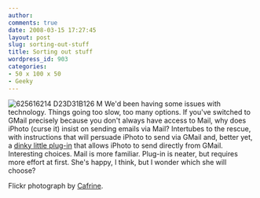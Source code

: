 ```yaml
---
author:
comments: true
date: 2008-03-15 17:27:45
layout: post
slug: sorting-out-stuff
title: Sorting out stuff
wordpress_id: 903
categories:
- 50 x 100 x 50
- Geeky
---
```


![625616214 D23D31B126 M](http://jeremycherfas.net/uploads/625616214-d23d31b126-m1.jpg) We'd been having some issues with technology. Things going too slow, too many options. If you've switched to GMail precisely because you don't always have access to Mail, why does iPhoto (curse it) insist on sending emails via Mail? Intertubes to the rescue, with instructions that will persuade iPhoto to send via GMail and, better yet, a [dinky little plug-in](http://iphoto2gmail.notoptimal.net/) that allows iPhoto to send directly from GMail. Interesting choices. Mail is more familiar. Plug-in is neater, but requires more effort at first. She's happy, I think, but I wonder which she will choose?

Flickr photograph by [Cafrine](http://flickr.com/photos/cafrine/625616214/).

